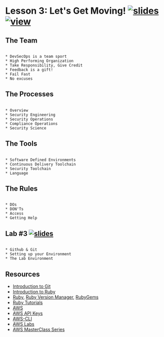 # Lesson 3: Let's Get Moving! [![slides](../_images/slides-clean.png)](slides/may-DSO-bootcamp-week-one-lesson-three.pdf)[![view](../_images/view-clean.png)](https://speakerdeck.com/devsecops/devsecops-bootcamp-week-1-lesson-3)

## The Team

```

* DevSecOps is a team sport
* High Performing Organization
* Take Responsibility, Give Credit
* Feedback is a gift!
* Fail Fast
* No excuses

```

## The Processes 

```

* Overview
* Security Engineering
* Security Operations
* Compliance Operations
* Security Science

```

## The Tools 

```

* Software Defined Environments
* Continuous Delivery Toolchain 
* Security Toolchain
* Language

```

## The Rules 

```

* DOs
* DON'Ts
* Access
* Getting Help

```


## Lab #3 [![slides](../_images/lab-clean.png)](labs/LAB-3.md)

```

* Github & Git
* Setting up your Environment 
* The Lab Environment

```

## Resources

* [Introduction to Git](https://www.codeschool.com/courses/try-git) 
* [Introduction to Ruby](https://www.codeschool.com/courses/try-ruby)
* [Ruby](http://ruby-doc.org/), [Ruby Version Manager](https://rvm.io/), [RubyGems](https://rubygems.org/)
* [Ruby Tutorials](https://rubymonk.com/)
* [AWS](https://aws.amazon.com/)
* [AWS API Keys](http://docs.aws.amazon.com/ses/latest/DeveloperGuide/get-aws-keys.html)
* [AWS-CLI](https://aws.amazon.com/documentation/cli/) 
* [AWS Labs](https://aws.amazon.com/training/self-paced-labs/)
* [AWS MasterClass Series](https://aws.amazon.com/webinars/emea-masterclass/)

